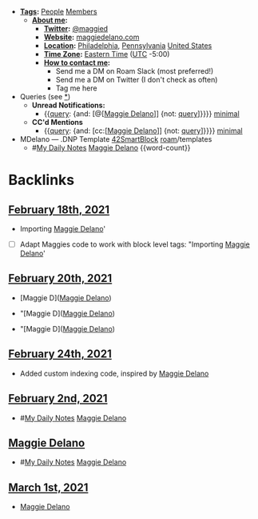 - **[Tags](<Tags.md>):** [People](<People.md>) [Members](<Members.md>)
    - **[About me](<About me.md>):**
        - **[Twitter](<Twitter.md>):** [@maggied](https://twitter.com/maggied)
        - **[Website](<Website.md>):** [maggiedelano.com](https://www.maggiedelano.com/)
        - **[Location](<Location.md>):** [Philadelphia](<Philadelphia.md>), [Pennsylvania](<Pennsylvania.md>) [United States](<United States.md>)
        - **[Time Zone](<Time Zone.md>):** [Eastern Time](<Eastern Time.md>) ([UTC](<UTC.md>) -5:00)
        - **[How to contact me](<How to contact me.md>):**
            - Send me a DM on Roam Slack (most preferred!)
            - Send me a DM on Twitter (I don't check as often)
            - Tag me here
- Queries (see [*](((jTQwEButc))))
    - **Unread Notifications:**
        - {{[query](<query.md>): {and: [@[[Maggie Delano](<@[[Maggie Delano.md>)]] {not: [query](<query.md>)]}}}} [minimal](<minimal.md>)
    - **CC'd Mentions**
        - {{[query](<query.md>): {and: [cc:[[Maggie Delano](<cc:[[Maggie Delano.md>)]] {not: [query](<query.md>)]}}}} [minimal](<minimal.md>)
- MDelano — .DNP Template [42SmartBlock](<42SmartBlock.md>) [roam](<roam.md>)/templates 
    - #[My Daily Notes](<My Daily Notes.md>) [Maggie Delano](<Maggie Delano.md>) {{word-count}}

# Backlinks
## [February 18th, 2021](<February 18th, 2021.md>)
- Importing [Maggie Delano](<Maggie Delano.md>)'

- [ ] Adapt Maggies code to work with block level tags: "Importing [Maggie Delano](<Maggie Delano.md>)'

## [February 20th, 2021](<February 20th, 2021.md>)
- [Maggie D]([Maggie Delano](<Maggie Delano.md>))

- "[Maggie D]([Maggie Delano](<Maggie Delano.md>))

- "[Maggie D]([Maggie Delano](<Maggie Delano.md>))

## [February 24th, 2021](<February 24th, 2021.md>)
- Added custom indexing code, inspired by [Maggie Delano](<Maggie Delano.md>)

## [February 2nd, 2021](<February 2nd, 2021.md>)
- #[My Daily Notes](<My Daily Notes.md>) [Maggie Delano](<Maggie Delano.md>)

## [Maggie Delano](<Maggie Delano.md>)
- #[My Daily Notes](<My Daily Notes.md>) [Maggie Delano](<Maggie Delano.md>)

## [March 1st, 2021](<March 1st, 2021.md>)
- [Maggie Delano](<Maggie Delano.md>)

